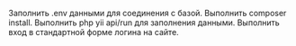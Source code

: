 Заполнить .env данными для соединения с базой.
Выполнить composer install.
Выполнить php yii api/run для заполнения данными.
Выполнить вход в стандартной форме логина на сайте.
